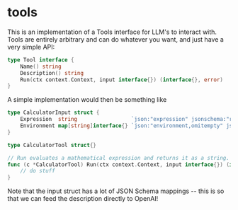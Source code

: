 # tools

This is an implementation of a Tools interface for LLM's to interact with. Tools are entirely arbitrary and can do whatever you want, and just have a very simple API:

```go
type Tool interface {
	Name() string
	Description() string
	Run(ctx context.Context, input interface{}) (interface{}, error)
}
```

A simple implementation would then be something like 

```go
type CalculatorInput struct {
	Expression  string                 `json:"expression" jsonschema:"required" jsonschema_description:"mathematical expression to evaluate"`
	Environment map[string]interface{} `json:"environment,omitempty" jsonschema_description:"optional environment variables to use when evaluating the expression"`
}

type CalculatorTool struct{}

// Run evaluates a mathematical expression and returns it as a string.
func (c *CalculatorTool) Run(ctx context.Context, input interface{}) (interface{}, error) {
    // do stuff
}
```

Note that the input struct has a lot of JSON Schema mappings -- this is so that we can feed the description directly to OpenAI!